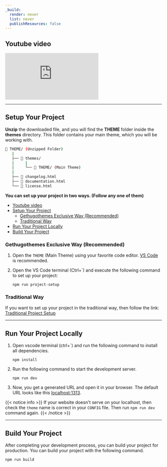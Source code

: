 ```yaml
---
_build:
  render: never
  list: never
  publishResources: false
---
```


## Youtube video

<div class="youtube-container">
  <iframe src="https://www.youtube.com/embed/WJCRM6ylhgI"
    title="YouTube video player"
    frameborder="0"
    allow="accelerometer; autoplay; clipboard-write; encrypted-media; gyroscope; picture-in-picture"
    allowfullscreen></iframe>
</div>

---

## Setup Your Project

**Unzip** the downloaded file, and you will find the **THEME** folder inside the **themes** directory. This folder contains your main theme, which you will be working with.

```bash
📂 THEME/ (Unzipped Folder)
   |
   ├── 📁 themes/
   |     |
   |     └── 📂 THEME/ (Main Theme)
   |
   ├── 📄 changelog.html
   ├── 📄 documentation.html
   └── 📄 license.html
```

**You can set up your project in two ways. (Follow any one of them)**

- [Youtube video](#youtube-video)
- [Setup Your Project](#setup-your-project)
  - [Gethugothemes Exclusive Way (Recommended)](#gethugothemes-exclusive-way-recommended)
  - [Traditional Way](#traditional-way)
- [Run Your Project Locally](#run-your-project-locally)
- [Build Your Project](#build-your-project)

### Gethugothemes Exclusive Way (Recommended)

1. Open the `THEME` (Main Theme) using your favorite code editor. [VS Code](https://code.visualstudio.com/) is recommended.

2. Open the VS Code terminal (Ctrl+`) and execute the following command to set up your project:

   ```shell
   npm run project-setup
   ```

### Traditional Way

If you want to set up your project in the traditional way, then follow the link: [Traditional Project Setup](/guide/#setup-your-project)

---

## Run Your Project Locally

1. Open vscode terminal (ctrl+`) and run the following command to install all dependencies.

   ```shell
   npm install
   ```

2. Run the following command to start the development server.

   ```shell
   npm run dev
   ```

3. Now, you get a generated URL and open it in your browser. The default URL looks like this [localhost:1313](http://localhost:1313/).

{{< notice info >}}
If your website doesn't serve on your localhost, then check the `theme` name is correct in your `CONFIG` file. Then run `npm run dev` command again.
{{< /notice >}}

---

## Build Your Project

After completing your development process, you can build your project for production. You can build your project with the following command.

```shell
npm run build
```
